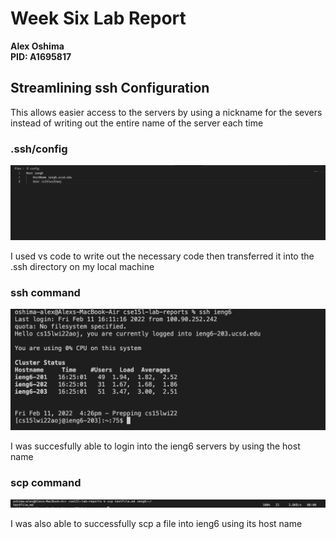
# Week Six Lab Report
**Alex Oshima**  
**PID: A1695817**

## Streamlining ssh Configuration

This allows easier access to the servers by using a nickname for the severs instead of writing out the entire name of the server each time

### .ssh/config
![Image](Images/Lab-3/ssh-config.png)

I used vs code to write out the necessary code then transferred it into the .ssh directory on my local machine

### ssh command 
![Image](Images/Lab-3/sshCommand.png)

I was succesfully able to login into the ieng6 servers by using the host name

### scp command 
![Image](Images/Lab-3/scpCommand.png)

I was also able to successfully scp a file into ieng6 using its host name